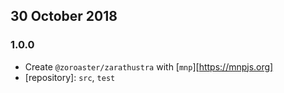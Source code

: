 ## 30 October 2018

### 1.0.0

- Create `@zoroaster/zarathustra` with [`mnp`][https://mnpjs.org]
- [repository]: `src`, `test`
